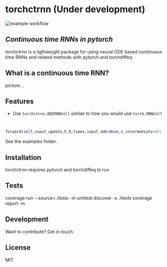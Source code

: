 # torchctrnn (Under development)

![example workflow](https://github.com/oizin/torchctrnn/actions/workflows/run_test.yaml/badge.svg)

## _Continuous time RNNs in pytorch_

torchctrnn is a lightweight package for using neural ODE based continuous time RNNs and related methods with pytorch and torchdiffeq

## What is a continuous time RNN?

picture...

## Features

- Use `torchctrnn.ODERNNCell` similar to how you would use `torch.RNNCell`

```python


forward(self,input_update,h_0,times,input_ode=None,n_intermediate=0):   
```

See the examples folder.

## Installation

torchctrnn requires pytorch and torchdiffeq to run

## Tests

coverage run --source=./tests -m unittest discover -s ./tests
coverage report -m

## Development

Want to contribute? Get in touch.

## License

MIT